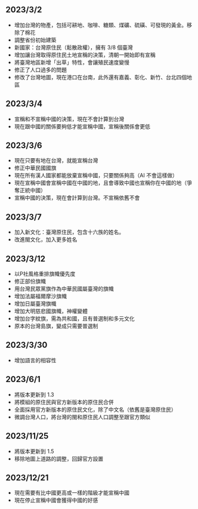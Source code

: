 ## 2023/3/2
- 增加台灣的物產，包括可耕地、咖啡、糖類、煤礦、硫磺、可發現的黃金。移除了棉花
- 調整省份初始建築
- 新國家：台灣原住民（鬆散政權），擁有 3/8 個臺灣
- 增加讓台灣取得原住民土地宣稱的決策，清朝一開始即有宣稱
- 將臺灣地區新增「出草」特性，會讓殖民速度變慢
- 修正了人口過多的問題
- 修改了台灣地圖，現在港口在台南，此外還有嘉義、彰化、新竹、台北四個地區

## 2023/3/4
- 宣稱和不宣稱中國的決策，現在不會計算到台灣
- 現在跟中國的關係要夠低才能宣稱中國，宣稱後關係會更低

## 2023/3/6
- 現在只要有地在台灣，就能宣稱台灣
- 修正中華民國國旗
- 現在所有漢人國家都能放棄宣稱中國，只要關係夠高（AI 不會這樣做）
- 現在宣稱中國會宣稱中國在中國的地，且會導致中國也宣稱你在中國的地（爭奪正統中國）
- 宣稱中國的決策，現在會計算到台灣。不宣稱依舊不會

## 2023/3/7
- 加入新文化：臺灣原住民，包含十六族的姓名。
- 改進閩文化，加入更多姓名

## 2023/3/12
- 以P社風格重排旗幟優先度
- 修正部份旗幟
- 用台灣民眾黨旗作為中華民國屬臺灣的旗幟
- 增加法屬福爾摩沙旗幟
- 增加日屬臺灣旗幟
- 增加大明慈悲國旗幟，神權變體
- 增加台字紋旗，需為共和國，且有普選制和多元文化
- 原本的台灣島旗，變成只需要普選制

## 2023/3/30
- 增加語言的相容性

## 2023/6/1
- 將版本更新到 1.3
- 將模組的原住民與官方新版本的原住民合併
- 全面採用官方新版本的原住民文化，除了中文名（依舊是臺灣原住民）
- 微調台灣人口，將台灣的閩和原住民人口調整至跟官方類似

## 2023/11/25
- 將版本更新到 1.5
- 移除地圖上道路的調整，回歸官方設置

## 2023/12/21
- 現在需要有比中國更高或一樣的階級才能宣稱中國
- 現在停止宣稱中國會獲得中國的好感